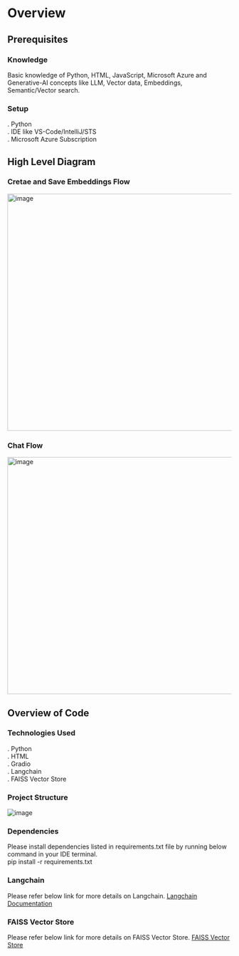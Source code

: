# Overview

## Prerequisites
### Knowledge
Basic knowledge of Python, HTML, JavaScript, Microsoft Azure and Generative-AI concepts like LLM, Vector data, Embeddings, Semantic/Vector search.

### Setup
. Python  
. IDE like VS-Code/IntelliJ/STS  
. Microsoft Azure Subscription  

## High Level Diagram
### Cretae and Save Embeddings Flow
<img width="533" alt="image" src="https://github.com/meetrais/Azure-AI-Search-OpenAI/assets/17907862/294c6754-e2c8-457f-946a-e73b52f981fd">

### Chat Flow
<img width="533" alt="image" src="https://github.com/meetrais/Azure-AI-OpenAI/assets/17907862/df54924b-02a0-4f3f-b951-22aaabffe5c2">

## Overview of Code
### Technologies Used
. Python  
. HTML  
. Gradio  
. Langchain  
. FAISS Vector Store  

### Project Structure
![image](https://github.com/meetrais/Azure-AI-Search-OpenAI/assets/17907862/7235a84f-d727-4fc3-8970-47eeed0548de)

### Dependencies
Please install dependencies listed in requirements.txt file by running below command in your IDE terminal.  
pip install -r requirements.txt

### Langchain
Please refer below link for more details on Langchain.
[Langchain Documentation](https://python.langchain.com/docs/get_started/introduction/)

### FAISS Vector Store
Please refer below link for more details on FAISS Vector Store.
[FAISS Vector Store](https://faiss.ai/index.html)
